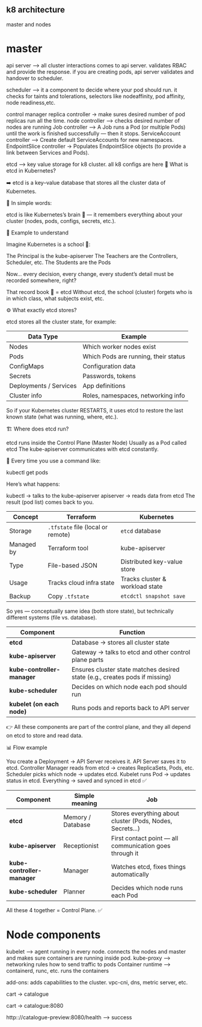 k8 architecture
--------------------
master and nodes

master
===========
api server --> all  cluster interactions comes to api server. validates RBAC and provide the response. if you are creating pods, api server validates and handover to scheduler.

scheduler --> it a component to decide where your pod should run. it checks for taints and tolerations, selectors like nodeaffinity, pod affinity, node readiness,etc.

control manager
replica controller -> make sures desired number of pod replicas run all the time.
node controller --> checks desired number of nodes are running
Job controller --> A Job runs a Pod (or multiple Pods) until the work is finished successfully — then it stops.
ServiceAccount controller --> Create default ServiceAccounts for new namespaces.
EndpointSlice controller -> Populates EndpointSlice objects (to provide a link between Services and Pods).

etcd --> key value storage for k8 cluster. all k8 configs are here
🧠 What is etcd in Kubernetes?

➡️ etcd is a key–value database that stores all the cluster data of Kubernetes.

💬 In simple words:

etcd is like Kubernetes’s brain 🧠 —
it remembers everything about your cluster (nodes, pods, configs, secrets, etc.).


🧩 Example to understand

Imagine Kubernetes is a school 🏫:

The Principal is the kube-apiserver
The Teachers are the Controllers, Scheduler, etc.
The Students are the Pods

Now… every decision, every change, every student’s detail must be recorded somewhere, right?

That record book 📖 = etcd
Without etcd, the school (cluster) forgets who is in which class, what subjects exist, etc.


⚙️ What exactly etcd stores?

etcd stores all the cluster state, for example:

| Data Type              | Example                              |
| ---------------------- | ------------------------------------ |
| Nodes                  | Which worker nodes exist             |
| Pods                   | Which Pods are running, their status |
| ConfigMaps             | Configuration data                   |
| Secrets                | Passwords, tokens                    |
| Deployments / Services | App definitions                      |
| Cluster info           | Roles, namespaces, networking info   |


So if your Kubernetes cluster RESTARTS, it uses etcd to restore the last known state (what was running, where, etc.).


🏗️ Where does etcd run?

etcd runs inside the Control Plane (Master Node)
Usually as a Pod called etcd
The kube-apiserver communicates with etcd constantly.

🧭 Every time you use a command like:

kubectl get pods


Here’s what happens:


kubectl → talks to the kube-apiserver
apiserver → reads data from etcd
The result (pod list) comes back to you.


| Concept    | Terraform                         | Kubernetes                      |
| ---------- | --------------------------------- | ------------------------------- |
| Storage    | `.tfstate` file (local or remote) | `etcd` database                 |
| Managed by | Terraform tool                    | kube-apiserver                  |
| Type       | File-based JSON                   | Distributed key-value store     |
| Usage      | Tracks cloud infra state          | Tracks cluster & workload state |
| Backup     | Copy `.tfstate`                   | `etcdctl snapshot save`         |

So yes — conceptually same idea (both store state),
but technically different systems (file vs. database).

| Component                   | Function                                                                    |
| --------------------------- | --------------------------------------------------------------------------- |
| **etcd**                    | Database → stores all cluster state                                         |
| **kube-apiserver**          | Gateway → talks to etcd and other control plane parts                       |
| **kube-controller-manager** | Ensures cluster state matches desired state (e.g., creates pods if missing) |
| **kube-scheduler**          | Decides on which node each pod should run                                   |
| **kubelet (on each node)**  | Runs pods and reports back to API server                                    |

👉 All these components are part of the control plane,
and they all depend on etcd to store and read data.


📊 Flow example

You create a Deployment → API Server receives it.
API Server saves it to etcd.
Controller Manager reads from etcd → creates ReplicaSets, Pods, etc.
Scheduler picks which node → updates etcd.
Kubelet runs Pod → updates status in etcd.
Everything → saved and synced in etcd ✅

| Component                   | Simple meaning    | Job                                                       |
| --------------------------- | ----------------- | --------------------------------------------------------- |
| **etcd**                    | Memory / Database | Stores everything about cluster (Pods, Nodes, Secrets...) |
| **kube-apiserver**          | Receptionist      | First contact point — all communication goes through it   |
| **kube-controller-manager** | Manager           | Watches etcd, fixes things automatically                  |
| **kube-scheduler**          | Planner           | Decides which node runs each Pod                          |


All these 4 together = Control Plane. ✅

Node components
=============
kubelet --> agent running in every node. connects the nodes and master and makes sure containers are running inside pod.
kube-proxy --> networking rules how to send traffic to pods
Container runtime --> containerd, runc, etc. runs the containers


add-ons: adds capabilities to the cluster. vpc-cni, dns, metric server, etc.

cart -> catalogue

cart -> catalogue:8080

http:://catalogue-preview:8080/health --> success